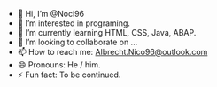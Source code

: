 - 👋 Hi, I’m @Noci96
- 👀 I’m interested in programing.
- 🌱 I’m currently learning HTML, CSS, Java, ABAP.
- 💞️ I’m looking to collaborate on ...
- 📫 How to reach me: Albrecht.Nico96@outlook.com
- 😄 Pronouns: He / him.
- ⚡ Fun fact: To be continued.

<!---
Noci96/Noci96 is a ✨ special ✨ repository because its `README.md` (this file) appears on your GitHub profile.
You can click the Preview link to take a look at your changes.
--->
